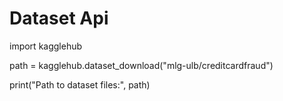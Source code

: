 # Dataset Api
import kagglehub

path = kagglehub.dataset_download("mlg-ulb/creditcardfraud")

print("Path to dataset files:", path)
